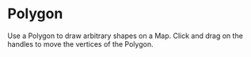 # Polygon

Use a Polygon to draw arbitrary shapes on a Map. Click and drag on the handles to move the vertices of the Polygon.

